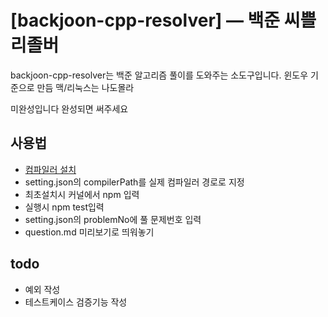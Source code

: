[backjoon-cpp-resolver] — 백준 씨쁠 리졸버
===

backjoon-cpp-resolver는 백준 알고리즘 풀이를 도와주는 소도구입니다. 윈도우 기준으로 만듬 맥/리눅스는 나도몰라

미완성입니다 완성되면 써주세요

사용법
---
* <a class="reference external" href="https://sourceforge.net/projects/mingw-w64/files/Toolchains%20targetting%20Win64/Personal%20Builds/mingw-builds/8.1.0/threads-posix/sjlj/x86_64-8.1.0-release-posix-sjlj-rt_v6-rev0.7z" rel="nofollow">컴파일러 설치</a>
* setting.json의 compilerPath를 실제 컴파일러 경로로 지정
* 최초설치시 커널에서 npm 입력
* 실행시 npm test입력
* setting.json의 problemNo에 풀 문제번호 입력 
* question.md 미리보기로 띄워놓기


todo
---
* 예외 작성
* 테스트케이스 검증기능 작성
